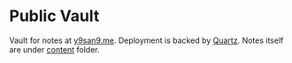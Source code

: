 # Public Vault

Vault for notes at [y9san9.me](https://y9san9.me). Deployment is backed by [Quartz](https://quartz.jzhao.xyz/). Notes itself are under [content](content) folder.
